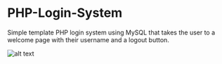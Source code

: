 # PHP-Login-System
Simple template PHP login system using MySQL that takes the user to a welcome page with their username and a logout button.

![alt text](https://imgur.com/qX9LszC.jpg)
